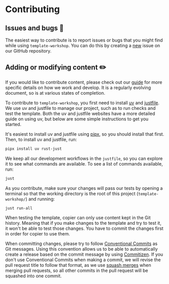 # Contributing

## Issues and bugs :bug:

The easiest way to contribute is to report issues or bugs that you might
find while using `template-workshop`. You can do this by creating a
[new](https://github.com/rostools/template-workshop/issues/new/choose)
issue on our GitHub repository.

## Adding or modifying content :pencil2:

If you would like to contribute content, please check out our
[guide](https://guides.rostools.org/contributing) for more specific
details on how we work and develop. It is a regularly evolving document,
so is at various states of completion.

To contribute to `template-workshop`, you first need to install
[uv](https://docs.astral.sh/uv/) and
[justfile](https://just.systems/man/en/packages.html). We use uv and
justfile to manage our project, such as to run checks and test the
template. Both the uv and justfile websites have a more detailed guide
on using uv, but below are some simple instructions to get you started.

It's easiest to install uv and justfile using
[pipx](https://pypa.github.io/pipx/), so you should install that first.
Then, to install uv and justfile, run:

``` bash
pipx install uv rust-just
```

We keep all our development workflows in the `justfile`, so you can
explore it to see what commands are available. To see a list of commands
available, run:

``` bash
just
```

As you contribute, make sure your changes will pass our tests by opening
a terminal so that the working directory is the root of this project
(`template-workshop/`) and running:

``` bash
just run-all
```

When testing the template, copier can only use content kept in the Git
history. Meaning that if you make changes to the template and try to
test it, it won't be able to test those changes. You have to commit the
changes first in order for copier to use them.

When committing changes, please try to follow [Conventional
Commits](https://decisions.seedcase-project.org/why-conventional-commits)
as Git messages. Using this convention allows us to be able to
automatically create a release based on the commit message by using
[Commitizen](https://decisions.seedcase-project.org/why-semantic-release-with-commitizen).
If you don't use Conventional Commits when making a commit, we will
revise the pull request title to follow that format, as we use [squash
merges](https://docs.github.com/en/pull-requests/collaborating-with-pull-requests/squashing-commits/about-squash-merges)
when merging pull requests, so all other commits in the pull request
will be squashed into one commit.
